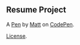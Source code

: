 Resume Project
--------------


A [Pen](https://codepen.io/moertel2/pen/mdbVxPp) by [Matt](https://codepen.io/moertel2) on [CodePen](https://codepen.io).

[License](https://codepen.io/moertel2/pen/mdbVxPp/license).